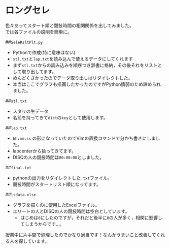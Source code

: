 # ロングセレ
色々あってスタート順と競技時間の相関関係を出してみました。<br>
では各ファイルの説明を簡単に。

##`SeleRsltPlt.py`

+ Pythonで作成(特に意味はない)
+ `stl.txt`と`lap.txt`を読み込んで使えるデータにしてくれます
+ まず`stl.txt`からの読み込みを順序つき辞書に格納，その後それをリストとして取り出してます。
+ めんどくさかったのでデータ取り出しはリダイレクトした。
+ 本当はここでグラフも描画したかったのですがPython情弱のため諦められました。

##`stl.txt`

+ スタリの生データ
+ 名前を持ってきて`dict`の`key`として使用します。

##`lap.txt`
+ `hh:mm:ss` の形になっていたのでVimの置換コマンドで分かち書きにしました。
+ lapcenterから拾ってきてます。
+ DISQの人の競技時間は`00:00:00`としました。

##`final.txt`
+ pythonの出力をリダイレクトした`.txt`ファイル。
+ 競技時間がスタートリスト順になってます。

##`lsdata.xlsx`
+ グラフを描くのに使用したExcelファイル。
+ エリートの人とDISQの人の競技時間は空白としています。
  + はじめは`0`にしたのですが，それだと後半に`0`の人が多く，相関に影響してしまうからです…。

授業中に片手間で処理したのでかなり適当です！なんかうまいこと改善してくれる人を探しています。
